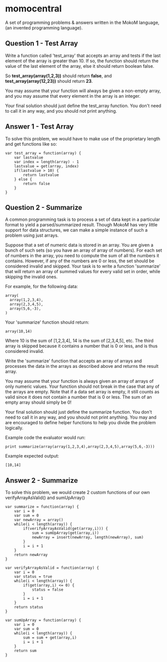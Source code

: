 # momocentral
A set of programming problems &amp; answers written in the MokoM language, (an invented programming language). 

## Question 1 - Test Array

Write a function called 'test_array' that accepts an array and tests if the last element of the array is greater than 10. If so, the function should return the value of the last element of the array, else it should return boolean false.

So **test_array(array(1,2,3))** should return **false**, and **test_array(array(12,23))** should return **23**.

You may assume that your function will always be given a non-empty array, and you may assume that every element in the array is an integer.

Your final solution should just define the test_array function. You don't need to call it in any way, and you should not print anything.

## Answer 1 - Test Array

To solve this problem, we would have to make use of the proprietary length and get functions like so: 
```
var test_array = function(array) {	
	var lastvalue
	var index = length(array) - 1
	lastvalue = get(array, index)
	if(lastvalue > 10) {
		return lastvalue
	} else {
		return false
	}
}
```

## Question 2 - Summarize

A common programming task is to process a set of data kept in a particular format to yield a parsed/summarized result. Though MokoM has very little support for data structures, we can make a simple instance of such a problem using just arrays.

Suppose that a set of numeric data is stored in an array. You are given a bunch of such sets (so you have an array of array of numbers). For each set of numbers in the array, you need to compute the sum of all the numbers it contains. However, if any of the numbers are 0 or less, the set should be considered invalid and skipped. Your task is to write a function 'summarize' that will return an array of summed values for every valid set in order, while skipping the invalid ones.

For example, for the following data:
```
array(
  array(1,2,3,4),
  array(2,3,4,5),
  array(5,6,-3),
)
```

Your 'summarize' function should return:
```
array(10,14)
```

Where 10 is the sum of [1,2,3,4], 14 is the sum of [2,3,4,5], etc. The third array is skipped because it contains a number that is 0 or less, and is thus considered invalid.

Write the 'summarize' function that accepts an array of arrays and processes the data in the arrays as described above and returns the result array.

You may assume that your function is always given an array of arrays of only numeric values. Your function should not break in the case that any of the arrays are empty. Note that if a data set array is empty, it still counts as valid since it does not contain a number that is 0 or less. The sum of an empty array should simply be 0!

Your final solution should just define the summarize function. You don't need to call it in any way, and you should not print anything. You may and are encouraged to define helper functions to help you divide the problem logically.

Example code the evaluator would run:
```
print summarize(array(array(1,2,3,4),array(2,3,4,5),array(5,6,-3)))
```

Example expected output:
```
[10,14]
```

## Answer 2 - Summarize

To solve this problem, we would create 2 custom functions of our own verifyArrayAsValid() and sumUpArray()
```
var summarize = function(array) {
	var i = 0
	var sum = 0
	var newArray = array()   
	while(i < length(array)) {
		if(verifyArrayAsValid(get(array,i))) {
			sum = sumUpArray(get(array,i))
			newArray = insert(newArray, length(newArray), sum)
		}
		i = i + 1
	}
	return newArray
}

var verifyArrayAsValid = function(array) {
	var i = 0
	var status = true
	while(i < length(array)) {
		if(get(array,i) <= 0) {
			status = false
		}
		i = i + 1
	}
	return status
}

var sumUpArray = function(array) {
	var i = 0
	var sum = 0
	while(i < length(array)) {
		sum = sum + get(array,i)
		i = i + 1
	}
	return sum
}
```
